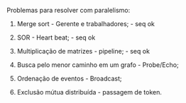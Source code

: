 Problemas para resolver com paralelismo:


1) Merge sort - Gerente e trabalhadores; - seq ok

2) SOR - Heart beat; - seq ok

3) Multiplicação de matrizes - pipeline; - seq ok

4) Busca pelo menor caminho em um grafo - Probe/Echo;

5) Ordenação de eventos - Broadcast;

6) Exclusão mútua distribuída - passagem de token.



